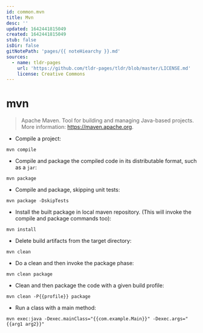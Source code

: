 ```yaml
---
id: common.mvn
title: Mvn
desc: ''
updated: 1642441815049
created: 1642441815049
stub: false
isDir: false
gitNotePath: 'pages/{{ noteHiearchy }}.md'
sources:
  - name: tldr-pages
    url: 'https://github.com/tldr-pages/tldr/blob/master/LICENSE.md'
    license: Creative Commons
---
```

# mvn

> Apache Maven.
> Tool for building and managing Java-based projects.
> More information: <https://maven.apache.org>.

- Compile a project:

`mvn compile`

- Compile and package the compiled code in its distributable format, such as a `jar`:

`mvn package`

- Compile and package, skipping unit tests:

`mvn package -DskipTests`

- Install the built package in local maven repository. (This will invoke the compile and package commands too):

`mvn install`

- Delete build artifacts from the target directory:

`mvn clean`

- Do a clean and then invoke the package phase:

`mvn clean package`

- Clean and then package the code with a given build profile:

`mvn clean -P{{profile}} package`

- Run a class with a main method:

`mvn exec:java -Dexec.mainClass="{{com.example.Main}}" -Dexec.args="{{arg1 arg2}}"`

